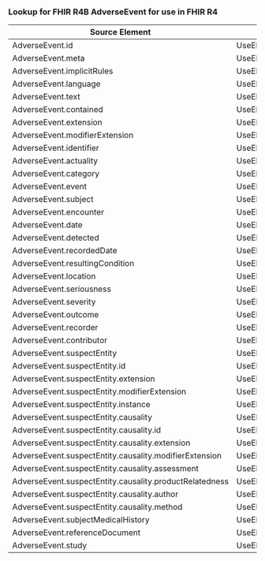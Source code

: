 ### Lookup for FHIR R4B AdverseEvent for use in FHIR R4

| Source Element | Usage | Target |
| -------------- | ----- | ------ |
| AdverseEvent.id | UseElementSameName | AdverseEvent.id |
| AdverseEvent.meta | UseElementSameName | AdverseEvent.meta |
| AdverseEvent.implicitRules | UseElementSameName | AdverseEvent.implicitRules |
| AdverseEvent.language | UseElementSameName | AdverseEvent.language |
| AdverseEvent.text | UseElementSameName | AdverseEvent.text |
| AdverseEvent.contained | UseElementSameName | AdverseEvent.contained |
| AdverseEvent.extension | UseElementSameName | AdverseEvent.extension |
| AdverseEvent.modifierExtension | UseElementSameName | AdverseEvent.modifierExtension |
| AdverseEvent.identifier | UseElementSameName | AdverseEvent.identifier |
| AdverseEvent.actuality | UseElementSameName | AdverseEvent.actuality |
| AdverseEvent.category | UseElementSameName | AdverseEvent.category |
| AdverseEvent.event | UseElementRenamed | AdverseEvent.event |
| AdverseEvent.subject | UseElementSameName | AdverseEvent.subject |
| AdverseEvent.encounter | UseElementSameName | AdverseEvent.encounter |
| AdverseEvent.date | UseElementRenamed | AdverseEvent.date |
| AdverseEvent.detected | UseElementSameName | AdverseEvent.detected |
| AdverseEvent.recordedDate | UseElementSameName | AdverseEvent.recordedDate |
| AdverseEvent.resultingCondition | UseElementRenamed | AdverseEvent.resultingCondition |
| AdverseEvent.location | UseElementSameName | AdverseEvent.location |
| AdverseEvent.seriousness | UseElementSameName | AdverseEvent.seriousness |
| AdverseEvent.severity | UseElementRenamed | AdverseEvent.severity |
| AdverseEvent.outcome | UseElementSameName | AdverseEvent.outcome |
| AdverseEvent.recorder | UseElementSameName | AdverseEvent.recorder |
| AdverseEvent.contributor | UseElementRenamed | AdverseEvent.contributor |
| AdverseEvent.suspectEntity | UseElementSameName | AdverseEvent.suspectEntity |
| AdverseEvent.suspectEntity.id | UseElementSameName | AdverseEvent.suspectEntity.id |
| AdverseEvent.suspectEntity.extension | UseElementSameName | AdverseEvent.suspectEntity.extension |
| AdverseEvent.suspectEntity.modifierExtension | UseElementSameName | AdverseEvent.suspectEntity.modifierExtension |
| AdverseEvent.suspectEntity.instance | UseElementRenamed | AdverseEvent.suspectEntity.instance |
| AdverseEvent.suspectEntity.causality | UseElementSameName | AdverseEvent.suspectEntity.causality |
| AdverseEvent.suspectEntity.causality.id | UseElementSameName | AdverseEvent.suspectEntity.causality.id |
| AdverseEvent.suspectEntity.causality.extension | UseElementSameName | AdverseEvent.suspectEntity.causality.extension |
| AdverseEvent.suspectEntity.causality.modifierExtension | UseElementSameName | AdverseEvent.suspectEntity.causality.modifierExtension |
| AdverseEvent.suspectEntity.causality.assessment | UseElementRenamed | AdverseEvent.suspectEntity.causality.assessment |
| AdverseEvent.suspectEntity.causality.productRelatedness | UseElementRenamed | AdverseEvent.suspectEntity.causality.productRelatedness |
| AdverseEvent.suspectEntity.causality.author | UseElementSameName | AdverseEvent.suspectEntity.causality.author |
| AdverseEvent.suspectEntity.causality.method | UseElementRenamed | AdverseEvent.suspectEntity.causality.method |
| AdverseEvent.subjectMedicalHistory | UseElementRenamed | AdverseEvent.subjectMedicalHistory |
| AdverseEvent.referenceDocument | UseElementRenamed | AdverseEvent.referenceDocument |
| AdverseEvent.study | UseElementSameName | AdverseEvent.study |
